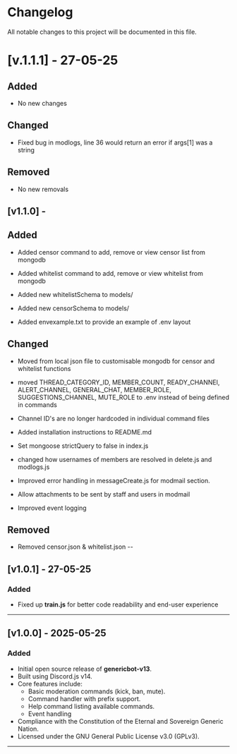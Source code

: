 # Changelog

All notable changes to this project will be documented in this file.
# [v.1.1.1] - 27-05-25

## Added 

- No new changes

## Changed

- Fixed bug in modlogs, line 36 would return an error if args[1] was a string

## Removed

- No new removals

## [v1.1.0] - 

## Added

- Added censor command to add, remove or view censor list from mongodb

- Added whitelist command to add, remove or view whitelist from mongodb

- Added new whitelistSchema to models/

- Added new censorSchema to models/

- Added envexample.txt to provide an example of .env layout

## Changed

- Moved from local json file to customisable mongodb for censor and whitelist functions

- moved THREAD_CATEGORY_ID, MEMBER_COUNT, READY_CHANNEl, ALERT_CHANNEL, GENERAL_CHAT, MEMBER_ROLE, SUGGESTIONS_CHANNEL, MUTE_ROLE to .env instead of being defined in commands

- Channel ID's are no longer hardcoded in individual command files

- Added installation instructions to README.md

- Set mongoose strictQuery to false in index.js

- changed how usernames of members are resolved in delete.js and modlogs.js

- Improved error handling in messageCreate.js for modmail section. 

- Allow attachments to be sent by staff and users in modmail

-  Improved event logging
## Removed
- Removed censor.json & whitelist.json
--

## [v1.0.1] - 27-05-25

### Added

- Fixed up **train.js** for better code readability and end-user experience

---

## [v1.0.0] - 2025-05-25

### Added
- Initial open source release of **genericbot-v13**.
- Built using Discord.js v14.
- Core features include:
  - Basic moderation commands (kick, ban, mute).
  - Command handler with prefix support.
  - Help command listing available commands.
  - Event handling
- Compliance with the Constitution of the Eternal and Sovereign Generic Nation.
- Licensed under the GNU General Public License v3.0 (GPLv3).

---
